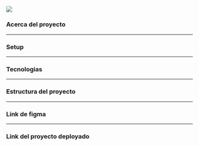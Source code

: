 ![](https://www.awesomescreenshot.com/image/39573193?key=42374798736bcd64c0158cb813011ecb)
---
### Acerca del proyecto

---
### Setup

---
### Tecnologias

---
### Estructura del proyecto

---
### Link de figma

---
### Link del proyecto deployado
